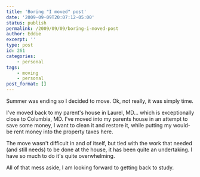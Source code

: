 ```yaml
---
title: 'Boring "I moved" post'
date: '2009-09-09T20:07:12-05:00'
status: publish
permalink: /2009/09/09/boring-i-moved-post
author: Eddie
excerpt: ''
type: post
id: 261
categories:
    - personal
tags:
    - moving
    - personal
post_format: []
---
```

Summer was ending so I decided to move. Ok, not really, it was simply time.

I've moved back to my parent's house in Laurel, MD... which is exceptionally close to Columbia, MD. I've moved into my parents house in an attempt to save some money, I want to clean it and restore it, while putting my would-be rent money into the property taxes here.

The move wasn't difficult in and of itself, but tied with the work that needed (and still needs) to be done at the house, it has been quite an undertaking. I have so much to do it's quite overwhelming.

All of that mess aside, I am looking forward to getting back to study.